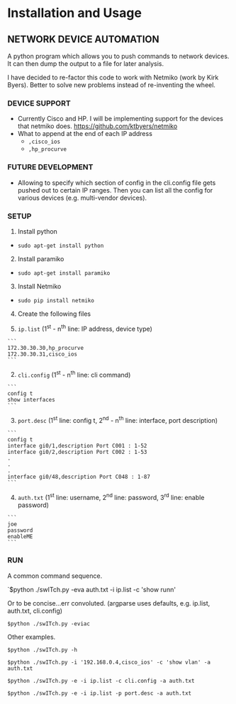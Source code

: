 # Installation and Usage 

## NETWORK DEVICE AUTOMATION

A python program which allows you to push commands to network devices.  It
can then dump the output to a file for later analysis.

I have decided to re-factor this code to work with Netmiko (work by Kirk Byers).
Better to solve new problems instead of re-inventing the wheel.


### DEVICE SUPPORT

* Currently Cisco and HP. I will be implementing support for the devices that netmiko does. https://github.com/ktbyers/netmiko
* What to append at the end of each IP address
  * `,cisco_ios`
  * `,hp_procurve`

### FUTURE DEVELOPMENT

* Allowing to specify which section of config in the cli.config file gets pushed out to certain IP ranges.  Then you can list all the config for various devices (e.g. multi-vendor devices).

### SETUP

1. Install python 
  * `sudo apt-get install python`


2. Install paramiko
  * `sudo apt-get install paramiko`


3. Install Netmiko
  * `sudo pip install netmiko`


4. Create the following files

  1. `ip.list` (1<sup>st</sup> - n<sup>th</sup> line: IP address, device type)


    ```
    172.30.30.30,hp_procurve
    172.30.30.31,cisco_ios
    ```


  2. `cli.config` (1<sup>st</sup> - n<sup>th</sup> line: cli command)


    ```
    config t
    show interfaces
    ```


  3. `port.desc` (1<sup>st</sup> line: config t, 2<sup>nd</sup> - n<sup>th</sup> line: interface, port description)


    ```
    config t
    interface gi0/1,description Port C001 : 1-52
    interface gi0/2,description Port C002 : 1-53
    .
    .
    .
    interface gi0/48,description Port C048 : 1-87
    ```


  4. `auth.txt` (1<sup>st</sup> line: username, 2<sup>nd</sup> line: password, 3<sup>rd</sup> line: enable password)


    ```
    joe
    password
    enableME
    ```


### RUN

A common command sequence.

`$python ./swITch.py -eva auth.txt -i ip.list -c 'show runn'


Or to be concise...err convoluted. (argparse uses defaults, e.g. ip.list, auth.txt, cli.config)

`$python ./swITch.py -eviac`


Other examples.

`$python ./swITch.py -h`


`$python ./swITch.py -i '192.168.0.4,cisco_ios' -c 'show vlan' -a auth.txt`


`$python ./swITch.py -e -i ip.list -c cli.config -a auth.txt`


`$python ./swITch.py -e -i ip.list -p port.desc -a auth.txt`

